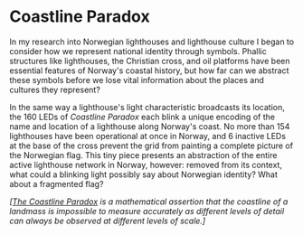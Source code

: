 # Coastline Paradox

In my research into Norwegian lighthouses and lighthouse culture I began to consider how we represent national identity through symbols. Phallic structures like lighthouses, the Christian cross, and oil platforms have been essential features of Norway's coastal history, but how far can we abstract these symbols before we lose vital information about the places and cultures they represent?

In the same way a lighthouse's light characteristic broadcasts its location, the 160 LEDs of *Coastline Paradox* each blink a unique encoding of the name and location of a lighthouse along Norway's coast. No more than 154 lighthouses have been operational at once in Norway, and 6 inactive LEDs at the base of the cross prevent the grid from painting a complete picture of the Norwegian flag. This tiny piece presents an abstraction of the entire active lighthouse network in Norway, however: removed from its context, what could a blinking light possibly say about Norwegian identity? What about a fragmented flag? 

_[[The Coastline Paradox](https://en.wikipedia.org/wiki/Coastline_paradox) is a mathematical assertion that the coastline of a landmass is impossible to measure accurately as different levels of detail can always be observed at different levels of scale.]_
